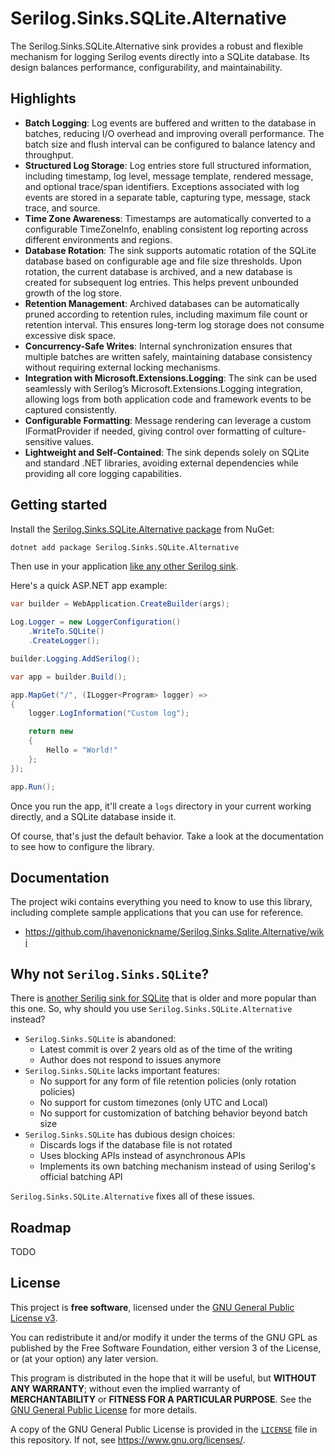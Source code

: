 # Serilog.Sinks.SQLite.Alternative

The Serilog.Sinks.SQLite.Alternative sink provides a robust and flexible mechanism for logging Serilog events directly into a SQLite database. Its design balances performance, configurability, and maintainability.

## Highlights

- **Batch Logging**: Log events are buffered and written to the database in batches, reducing I/O overhead and improving overall performance. The batch size and flush interval can be configured to balance latency and throughput.
- **Structured Log Storage**: Log entries store full structured information, including timestamp, log level, message template, rendered message, and optional trace/span identifiers. Exceptions associated with log events are stored in a separate table, capturing type, message, stack trace, and source.
- **Time Zone Awareness**: Timestamps are automatically converted to a configurable TimeZoneInfo, enabling consistent log reporting across different environments and regions.
- **Database Rotation**: The sink supports automatic rotation of the SQLite database based on configurable age and file size thresholds. Upon rotation, the current database is archived, and a new database is created for subsequent log entries. This helps prevent unbounded growth of the log store.
- **Retention Management**: Archived databases can be automatically pruned according to retention rules, including maximum file count or retention interval. This ensures long-term log storage does not consume excessive disk space.
- **Concurrency-Safe Writes**: Internal synchronization ensures that multiple batches are written safely, maintaining database consistency without requiring external locking mechanisms.
- **Integration with Microsoft.Extensions.Logging**: The sink can be used seamlessly with Serilog’s Microsoft.Extensions.Logging integration, allowing logs from both application code and framework events to be captured consistently.
- **Configurable Formatting**: Message rendering can leverage a custom IFormatProvider if needed, giving control over formatting of culture-sensitive values.
- **Lightweight and Self-Contained**: The sink depends solely on SQLite and standard .NET libraries, avoiding external dependencies while providing all core logging capabilities.

## Getting started

Install the [Serilog.Sinks.SQLite.Alternative package](https://www.nuget.org/packages/Serilog.Sinks.SQLite.Alternative/) from NuGet:

```bash
dotnet add package Serilog.Sinks.SQLite.Alternative
```

Then use in your application [like any other Serilog sink](https://github.com/serilog/serilog/wiki/Configuration-Basics#sinks).

Here's a quick ASP.NET app example:

```csharp
var builder = WebApplication.CreateBuilder(args);

Log.Logger = new LoggerConfiguration()
    .WriteTo.SQLite()
    .CreateLogger();

builder.Logging.AddSerilog();

var app = builder.Build();

app.MapGet("/", (ILogger<Program> logger) =>
{
	logger.LogInformation("Custom log");

    return new
    {
    	Hello = "World!"
    };
});

app.Run();
```

Once you run the app, it'll create a `logs` directory in your current working directly, and a SQLite database inside it.

Of course, that's just the default behavior. Take a look at the documentation to see how to configure the library.

## Documentation

The project wiki contains everything you need to know to use this library, including complete sample applications that you can use for reference.

- https://github.com/ihavenonickname/Serilog.Sinks.Sqlite.Alternative/wiki

## Why not `Serilog.Sinks.SQLite`?

There is [another Serilig sink for SQLite](https://github.com/saleem-mirza/serilog-sinks-sqlite) that is older and more popular than this one. So, why should you use `Serilog.Sinks.SQLite.Alternative` instead?

- `Serilog.Sinks.SQLite` is abandoned:
    - Latest commit is over 2 years old as of the time of the writing
    - Author does not respond to issues anymore
- `Serilog.Sinks.SQLite` lacks important features:
    - No support for any form of file retention policies (only rotation policies)
    - No support for custom timezones (only UTC and Local)
    - No support for customization of batching behavior beyond batch size
- `Serilog.Sinks.SQLite` has dubious design choices:
    - Discards logs if the database file is not rotated
    - Uses blocking APIs instead of asynchronous APIs
    - Implements its own batching mechanism instead of using Serilog's official batching API

`Serilog.Sinks.SQLite.Alternative` fixes all of these issues.

## Roadmap

TODO

## License

This project is **free software**, licensed under the [GNU General Public License v3](https://www.gnu.org/licenses/gpl-3.0.html).

You can redistribute it and/or modify it under the terms of the GNU GPL as published by the Free Software Foundation, either version 3 of the License, or (at your option) any later version.

This program is distributed in the hope that it will be useful, but **WITHOUT ANY WARRANTY**; without even the implied warranty of **MERCHANTABILITY** or **FITNESS FOR A PARTICULAR PURPOSE**. See the [GNU General Public License](https://www.gnu.org/licenses/) for more details.

A copy of the GNU General Public License is provided in the [`LICENSE`](./LICENSE) file in this repository. If not, see <https://www.gnu.org/licenses/>.
